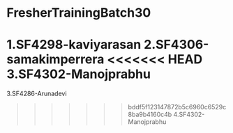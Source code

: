 # FresherTrainingBatch30
1.SF4298-kaviyarasan
2.SF4306-samakimperrera
<<<<<<< HEAD
3.SF4302-Manojprabhu
=======
3.SF4286-Arunadevi
>>>>>>> bddf5f123147872b5c6960c6529c8ba9b4160c4b
4.SF4302-Manojprabhu
